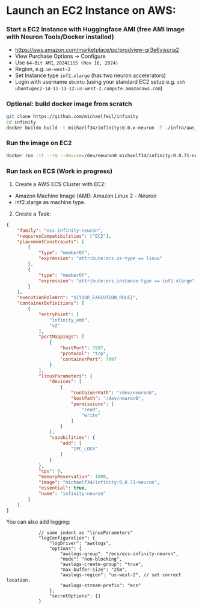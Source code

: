 # Launch an EC2 Instance on AWS:

### Start a EC2 Instance with Huggingface AMI (free AMI image with Neuron Tools/Docker installed)
- https://aws.amazon.com/marketplace/pp/prodview-gr3e6yiscria2
- View Purchase Options -> Configure
- Use `64-Bit AMI`, `20241115 (Nov 18, 2024)`
- Region, e.g. `us-west-2`
- Set Instance type `inf2.xlarge` (has two neuron accelerators)
- Login with username `ubuntu` (using your standard EC2 setup e.g. `ssh ubuntu@ec2-14-11-13-12.us-west-2.compute.amazonaws.com`)

### Optional: build docker image from scratch
```bash
git clone https://github.com/michaelfeil/infinity
cd infinity
docker buildx build -t michaelf34/infinity:0.0.x-neuron -f ./infra/aws_neuron/Dockerfile.neuron
```

### Run the image on EC2

```bash
docker run -it --rm --device=/dev/neuron0 michaelf34/infinity:0.0.71-neuron v2 --model-id BAAI/bge-small-en-v1.5 --batch-size 8 --log-level debug
```

### Run task on ECS (Work in progress)

1. Create a AWS ECS Cluster with EC2:
- Amazon Machine Image (AMI): Amazon Linux 2 - *Neuron*
- inf2.xlarge as machine type.

2. Create a Task:
```json
{
    "family": "ecs-infinity-neuron",
    "requiresCompatibilities": ["EC2"],
    "placementConstraints": [
        {
            "type": "memberOf",
            "expression": "attribute:ecs.os-type == linux"
        },
        {
            "type": "memberOf",
            "expression": "attribute:ecs.instance-type == inf2.xlarge"
        }
    ],
    "executionRoleArn": "${YOUR_EXECUTION_ROLE}",
    "containerDefinitions": [
        {
            "entryPoint": [
                "infinity_emb",
                "v2"
            ],
            "portMappings": [
                {
                    "hostPort": 7997,
                    "protocol": "tcp",
                    "containerPort": 7997
                }
            ],
            "linuxParameters": {
                "devices": [
                    {
                        "containerPath": "/dev/neuron0",
                        "hostPath": "/dev/neuron0",
                        "permissions": [
                            "read",
                            "write"
                        ]
                    }
                ],
                "capabilities": {
                    "add": [
                        "IPC_LOCK"
                    ]
                }
            },
            "cpu": 0,
            "memoryReservation": 1000,
            "image": "michaelf34/infinity:0.0.71-neuron",
            "essential": true,
            "name": "infinity-neuron"
        }
    ]
}
```

You can also add logging:
```
            // same indent as "linuxParameters"
            "logConfiguration": {
                "logDriver": "awslogs", 
                "options": {
                    "awslogs-group": "/ecs/ecs-infinity-neuron", 
                    "mode": "non-blocking", 
                    "awslogs-create-group": "true", 
                    "max-buffer-size": "25m", 
                    "awslogs-region": "us-west-2", // set correct location.
                    "awslogs-stream-prefix": "ecs" 
                },
                "secretOptions": []
            }
```